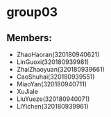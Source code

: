 # group03

## Members:

- ZhaoHaoran(320180940621)
- LinGuoxi(320180939981)
- ZhaiZhaoyuan(320180939661)
- CaoShuhai(320180939551)
- MiaoYan(320180940711)
- XuJiale
- LiuYueze(320180940071)
- LiYichen(320180939961)
